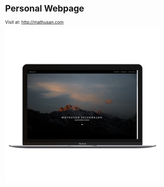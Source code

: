 # Personal Webpage

Visit at: http://mathusan.com

![Alt text](/WebsiteTopScreenshot.png?raw=true "Screenshot of the top page")
